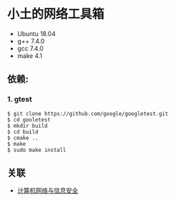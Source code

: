 
# 小土的网络工具箱

* Ubuntu 18.04
* g++ 7.4.0
* gcc 7.4.0
* make 4.1

## 依赖:

### 1. gtest
```
$ git clone https://github.com/google/googletest.git
$ cd gooletest
$ mkdir build
$ cd build
$ cmake ..
$ make
$ sudo make install
```

## 关联
* [计算机网络与信息安全](https://gaoyichao.com/Xiaotu/?book=network_and_security&title=index)



